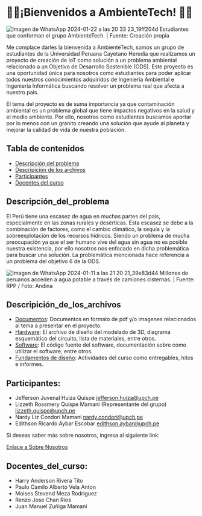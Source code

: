 # 🌱🔬¡Bienvenidos a AmbienteTech! 🌱🔬

![Imagen de WhatsApp 2024-01-22 a las 20 33 23_19ff204d](https://github.com/JefHuiza/Fundamentos-de-Dise-o/assets/156036185/8798b03a-1161-44de-8db5-451e631184a3)
Estudiantes que conforman el grupo AmbienteTech. | Fuente: Creación propia

Me complace darles la bienvenida a AmbienteTech, somos un grupo de estudiantes de la Universidad Peruana Cayetano Heredia que realizamos un proyecto de creación de IoT como solución a un problema ambiental relacionado a un Objetivo de Desarrollo Sostenible (ODS). Este proyecto es una oportunidad única para nosotros como estudiantes para poder aplicar todos nuestros conocimientos adquiridos de Ingeniería Ambiental e Ingeniería Informática buscando resolver un problema real que afecta a nuestro país. 

El tema del proyecto es de suma importancia ya que contaminación ambiental es un problema global que tiene impactos negativos en la salud y el medio ambiente. Por ello, nosotros como estudiantes buscamos aportar por lo menos con un granito creando una solución que ayude al planeta y mejorar la calidad de vida de nuestra población.


## Tabla de contenidos
- [Descripción del problema](#descripción_del_problema)
- [Descripición de los archivos](#descripición_de_los_archivos)
- [Participantes](#participantes)
- [Docentes del curso](#docentes_del_curso)

## Descripción_del_problema 

El Perú tiene una escasez de agua en muchas partes del país, especialmente en las zonas rurales y desérticas. Esta escasez se debe a la combinación de factores, como el cambio climático, la sequía y la sobreexplotación de los recursos hídricos. Siendo un problema de mucha preocupación ya que el ser humano vive del agua sin agua no es posible nuestra existencia, por ello nosotros nos enfocado en dicha problemática para buscar una solución. La problemática mencionada hace referencia a un problema del objetivo 6 de la ODS. 

![Imagen de WhatsApp 2024-01-11 a las 21 20 21_39e83d44](https://github.com/JefHuiza/Fundamentos-de-Dise-o/assets/151795724/0aa1cf80-5955-49b1-9f62-8239b605e96a)
Millones de peruanos acceden a agua potable a través de camiones cisternas. | Fuente: RPP / Foto: Andina

## Descripición_de_los_archivos

-	[Documentos](https://github.com/JefHuiza/Fundamentos-de-Dise-o/tree/main/Documentos): Documentos en formato de pdf y/o imagenes  relacionados al tema a presentar en el proyecto. 
-	[Hardware](https://github.com/JefHuiza/Fundamentos-de-Dise-o/tree/main/Hardware): El archivo de diseño del modelado de 3D, diagrama esquemático del circuito, lista de materiales, entre otros.
-	[Software](https://github.com/JefHuiza/Fundamentos-de-Dise-o/tree/main/Software): El código fuente del software, documentación sobre como utilizar el software, entre otros.
-	[Fundamentos de diseño](https://github.com/JefHuiza/Fundamentos-de-Dise-o/tree/main/Fundamentos_de_Dise%C3%B1o): Actividades del curso como entregables, hitos e informes.

## Participantes:
- Jefferson Juvenal Huiza Quispe                           jefferson.huiza@upch.pe  
- Lizzeth Rossmery Quispe Mamani (Representante del grupo) lizzeth.quispe@upch.pe  
- Nardy Liz Condori Mamani                                 nardy.condori@upch.pe                                
- Edithson Ricardo Aybar Escobar                           edithson.aybar@upch.pe 

Si deseas saber más sobre nosotros, ingresa al siguiente link:

[Enlace a Sobre Nosotros](https://github.com/JefHuiza/Fundamentos-de-Dise-o/blob/main/Fundamentos_de_Dise%C3%B1o/Entregables/Sobre_nosotros.md)
## Docentes_del_curso:
- Harry Anderson Rivera Tito
- Paulo Camilo Alberto Vela Anton
- Moises Stevend Meza Rodriguez
- Renzo Jose Chan Rios
- Juan Manuel Zuñiga Mamani
